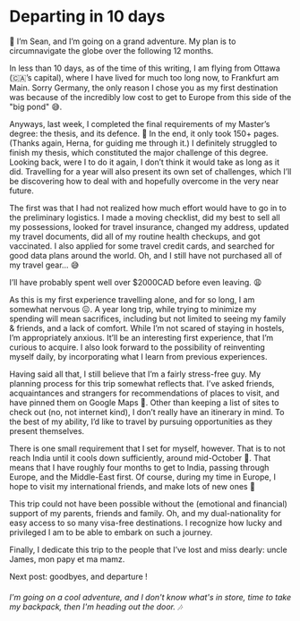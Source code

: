 # Departing in 10 days

👋 I’m Sean, and I’m going on a grand adventure. My plan is to circumnavigate the globe over the following 12 months.

In less than 10 days, as of the time of this writing, I am flying from Ottawa (🇨🇦’s capital), where I have lived for much too long now, to Frankfurt am Main. Sorry Germany, the only reason I chose you as my first destination was because of the incredibly low cost to get to Europe from this side of the "big pond" 😅.

Anyways, last week, I completed the final requirements of my Master’s degree: the thesis, and its defence. 🥳 In the end, it only took 150+ pages. (Thanks again, Herna, for guiding me through it.) I definitely struggled to finish my thesis, which constituted the major challenge of this degree. Looking back, were I to do it again, I don’t think it would take as long as it did. Travelling for a year will also present its own set of challenges, which I’ll be discovering how to deal with and hopefully overcome in the very near future.

The first was that I had not realized how much effort would have to go in to the preliminary logistics. I made a moving checklist, did my best to sell all my possessions, looked for travel insurance, changed my address, updated my travel documents, did all of my routine health checkups, and got vaccinated. I also applied for some travel credit cards, and searched for good data plans around the world. Oh, and I still have not purchased all of my travel gear… 😅

I’ll have probably spent well over $2000CAD before even leaving. 😩

As this is my first experience travelling alone, and for so long, I am somewhat nervous 😖. A year long trip, while trying to minimize my spending will mean sacrifices, including but not limited to seeing my family & friends, and a lack of comfort. While I’m not scared of staying in hostels, I’m appropriately anxious. It’ll be an interesting first experience, that I’m curious to acquire. I also look forward to the possibility of reinventing myself daily, by incorporating what I learn from previous experiences.

Having said all that, I still believe that I’m a fairly stress-free guy. My planning process for this trip somewhat reflects that. I’ve asked friends, acquaintances and strangers for recommendations of places to visit, and have pinned them on Google Maps 📌. Other than keeping a list of sites to check out (no, not internet kind), I don’t really have an itinerary in mind. To the best of my ability, I’d like to travel by pursuing opportunities as they present themselves.

There is one small requirement that I set for myself, however. That is to not reach India until it cools down sufficiently, around mid-October 🥵. That means that I have roughly four months to get to India, passing through Europe, and the Middle-East first. Of course, during my time in Europe, I hope to visit my international friends, and make lots of new ones 🙂

This trip could not have been possible without the (emotional and financial) support of my parents, friends and family. Oh, and my dual-nationality for easy access to so many visa-free destinations. I recognize how lucky and privileged I am to be able to embark on such a journey.

Finally, I dedicate this trip to the people that I’ve lost and miss dearly: uncle James, mon papy et ma mamz.

Next post: goodbyes, and departure !

###### I'm going on a cool adventure, and I don't know what's in store, time to take my backpack, then I'm heading out the door. 🎶